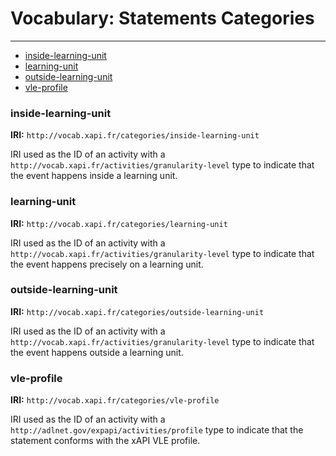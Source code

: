 # Vocabulary: Statements Categories

---

- [inside-learning-unit](#inside-learning-unit)
- [learning-unit](#learning-unit)
- [outside-learning-unit](#outside-learning-unit)
- [vle-profile](#vle-profile)


<a name="inside-learning-unit"></a>
### inside-learning-unit

**IRI:** `http://vocab.xapi.fr/categories/inside-learning-unit`

IRI used as the ID of an activity with a `http://vocab.xapi.fr/activities/granularity-level` type
to indicate that the event happens inside a learning unit.


<a name="learning-unit"></a>
### learning-unit

**IRI:** `http://vocab.xapi.fr/categories/learning-unit`

IRI used as the ID of an activity with a `http://vocab.xapi.fr/activities/granularity-level` type
to indicate that the event happens precisely on a learning unit.


<a name="outside-learning-unit"></a>
### outside-learning-unit

**IRI:** `http://vocab.xapi.fr/categories/outside-learning-unit`

IRI used as the ID of an activity with a `http://vocab.xapi.fr/activities/granularity-level` type
to indicate that the event happens outside a learning unit.


<a name="vle-profile"></a>
### vle-profile

**IRI:** `http://vocab.xapi.fr/categories/vle-profile`

IRI used as the ID of an activity with a `http://adlnet.gov/expapi/activities/profile` type
to indicate that the statement conforms with the xAPI VLE profile.



